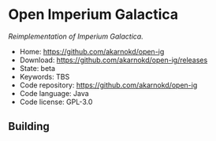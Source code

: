 # Open Imperium Galactica

_Reimplementation of Imperium Galactica._

- Home: https://github.com/akarnokd/open-ig
- Download: https://github.com/akarnokd/open-ig/releases
- State: beta
- Keywords: TBS
- Code repository: https://github.com/akarnokd/open-ig
- Code language: Java
- Code license: GPL-3.0

## Building
